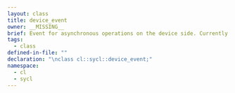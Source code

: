 ```yaml
---
layout: class
title: device_event
owner: __MISSING__
brief: Event for asynchronous operations on the device side. Currently implemented as a no-op.
tags:
  - class
defined-in-file: ""
declaration: "\nclass cl::sycl::device_event;"
namespace:
  - cl
  - sycl
---
```

